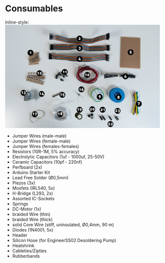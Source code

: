 # Consumables

Inline-style: 
![alt Consumables Overview](https://github.com/digitalmediabremen/pew/blob/main/assets/images/pew_consumables_numbers.jpg
 "Consumables Overview")

- Jumper Wires (male-male)
- Jumper Wires (female-male)
- Jumper Wires (females-females)
- Resistors (10R-1M, 5% accuracy)
- Electrolytic Capacitors (1uf - 1000uf, 25-50V)
- Ceramic Capacitors (10pf - 220nf)
- Perfboard (2x)
- Arduino Starter Kit
- Lead Free Solder (Ø0,5mm)
- Piezos (3x)
- Mosfets (IRL540, 5x)
- H-Bridge (L293, 2x)
- Assorted IC-Sockets
- Springs
- DC-Motor (1x)
- braided Wire (thin)
- braided Wire (thick) 
- solid Core Wire (stiff, uninsulated, Ø0,4mm, 90 m)
- Diodes (1N4001, 5x)
- Header
- Silicon Hose (for EngineerSS02 Desoldering Pump)
- Heatshrink
- Cableties/Zipties
- Rubberbands

